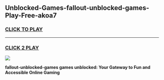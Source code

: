 
## Unblocked-Games-fallout-unblocked-games-Play-Free-akoa7
<h3>
<a href="https://premium76.site?title=fallout-unblocked-games&ref=09A">CLICK TO PLAY</a></h3>
<hr>

<h3>
<a href="https://premium76.site?title=fallout-unblocked-games&ref=09A">CLICK 2 PLAY</a>
  
</h3>

<a href="https://premium76.site?title=fallout-unblocked-games&ref=09A"><img src="https://clearcache.store/games.png"></a>


**fallout-unblocked-games games unblocked: Your Gateway to Fun and Accessible Online Gaming**
